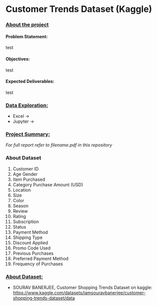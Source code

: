 # Customer Trends Dataset (Kaggle)
### <ins>About the project<ins>
#### Problem Statement:
test
#### Objectives:
test
#### Expected Deliverables:
test

### <ins>Data Exploration:<ins>
- Excel -> 
- Jupyter ->

### <ins>Project Summary:<ins>
<I>For full report refer to filename.pdf in this repository</I> 

### About Dataset
1. Customer ID	
2. Age	Gender	
3. Item Purchased	
4. Category	Purchase Amount (USD)	
5. Location	
6. Size	
7. Color	
8. Season	
9. Review 
10. Rating	
11. Subscription 
12. Status	
13. Payment Method	
14. Shipping Type	
15. Discount Applied	
16. Promo Code Used	
17. Previous Purchases	
18. Preferred Payment Method	
19. Frequency of Purchases


### <ins>About Dataset:<ins>
- SOURAV BANERJEE, Customer Shopping Trends Dataset on kaggle:
  https://www.kaggle.com/datasets/iamsouravbanerjee/customer-shopping-trends-dataset/data
